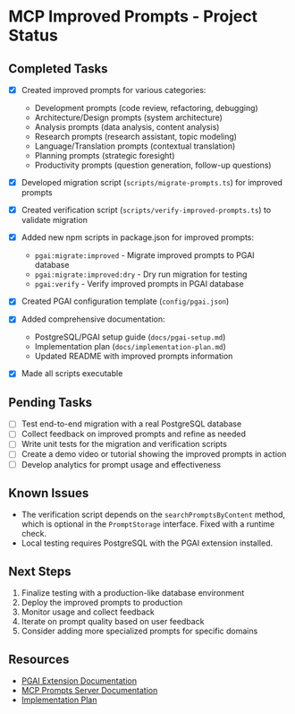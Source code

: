 # MCP Improved Prompts - Project Status

## Completed Tasks

- [x] Created improved prompts for various categories:
  - Development prompts (code review, refactoring, debugging)
  - Architecture/Design prompts (system architecture)
  - Analysis prompts (data analysis, content analysis)
  - Research prompts (research assistant, topic modeling)
  - Language/Translation prompts (contextual translation)
  - Planning prompts (strategic foresight)
  - Productivity prompts (question generation, follow-up questions)

- [x] Developed migration script (`scripts/migrate-prompts.ts`) for improved prompts
- [x] Created verification script (`scripts/verify-improved-prompts.ts`) to validate migration
- [x] Added new npm scripts in package.json for improved prompts:
  - `pgai:migrate:improved` - Migrate improved prompts to PGAI database
  - `pgai:migrate:improved:dry` - Dry run migration for testing
  - `pgai:verify` - Verify improved prompts in PGAI database
- [x] Created PGAI configuration template (`config/pgai.json`)
- [x] Added comprehensive documentation:
  - PostgreSQL/PGAI setup guide (`docs/pgai-setup.md`)
  - Implementation plan (`docs/implementation-plan.md`)
  - Updated README with improved prompts information
- [x] Made all scripts executable

## Pending Tasks

- [ ] Test end-to-end migration with a real PostgreSQL database
- [ ] Collect feedback on improved prompts and refine as needed
- [ ] Write unit tests for the migration and verification scripts
- [ ] Create a demo video or tutorial showing the improved prompts in action
- [ ] Develop analytics for prompt usage and effectiveness

## Known Issues

- The verification script depends on the `searchPromptsByContent` method, which is optional in the `PromptStorage` interface. Fixed with a runtime check.
- Local testing requires PostgreSQL with the PGAI extension installed.

## Next Steps

1. Finalize testing with a production-like database environment
2. Deploy the improved prompts to production
3. Monitor usage and collect feedback
4. Iterate on prompt quality based on user feedback
5. Consider adding more specialized prompts for specific domains

## Resources

- [PGAI Extension Documentation](https://github.com/pgai/pgai)
- [MCP Prompts Server Documentation](README.md)
- [Implementation Plan](docs/implementation-plan.md)
